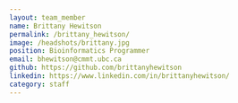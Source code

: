 ```yaml
---
layout: team_member
name: Brittany Hewitson
permalink: /brittany_hewitson/
image: /headshots/brittany.jpg
position: Bioinformatics Programmer
email: bhewitson@cmmt.ubc.ca
github: https://github.com/brittanyhewitson
linkedin: https://www.linkedin.com/in/brittanyhewitson/
category: staff
---
```

